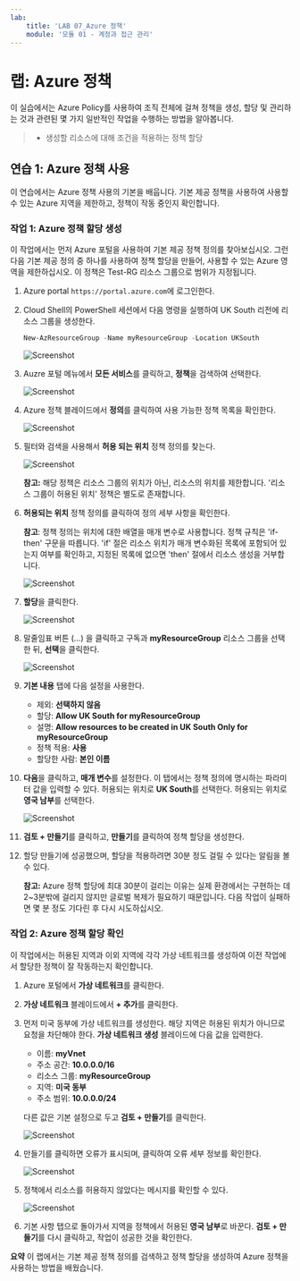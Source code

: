 ```yaml
---
lab:
    title: 'LAB 07_Azure 정책'
    module: '모듈 01 - 계정과 접근 관리'
---
```


# 랩: Azure 정책

이 실습에서는 Azure Policy를 사용하여 조직 전체에 걸쳐 정책을 생성, 할당 및 관리하는 것과 관련된 몇 가지 일반적인 작업을 수행하는 방법을 알아봅니다.

> - 생성할 리소스에 대해 조건을 적용하는 정책 할당

## 연습 1: Azure 정책 사용

이 연습에서는 Azure 정책 사용의 기본을 배웁니다. 기본 제공 정책을 사용하여 사용할 수 있는 Azure 지역을 제한하고, 정책이 작동 중인지 확인합니다.

### 작업 1: Azure 정책 할당 생성

이 작업에서는 먼저 Azure 포털을 사용하여 기본 제공 정책 정의를 찾아보십시오. 그런 다음 기본 제공 정의 중 하나를 사용하여 정책 할당을 만들어, 사용할 수 있는 Azure 영역을 제한하십시오. 이 정책은 Test-RG 리소스 그룹으로 범위가 지정됩니다.

1.  Azure portal `https://portal.azure.com`에 로그인한다.

1.  Cloud Shell의 PowerShell 세션에서 다음 명령을 실행하여 UK South 리전에 리소스 그룹을 생성한다.

    ```powershell
    New-AzResourceGroup -Name myResourceGroup -Location UKSouth
    ```

    ![Screenshot](../Media/Module-1/2019-12-30_18-18-29.png)

2.  Auzre 포털 메뉴에서 **모든 서비스**를 클릭하고, **정책**을 검색하여 선택한다. 

    ![Screenshot](../Media/Module-1/2019-12-30_18-05-57.png)

3.  Azure 정책 블레이드에서 **정의**를 클릭하여 사용 가능한 정책 목록을 확인한다. 

    ![Screenshot](../Media/Module-1/2019-12-30_18-10-13.png)

4.  필터와 검색을 사용해서 **허용 되는 위치** 정책 정의를 찾는다.

    ![Screenshot](../Media/Module-1/2019-12-30_18-10-59.png)

    **참고:** 해당 정책은 리소스 그룹의 위치가 아닌, 리소스의 위치를 제한합니다. '리소스 그룹이 허용된 위치' 정책은 별도로 존재합니다.

5.  **허용되는 위치** 정책 정의를 클릭하여 정의 세부 사항을 확인한다. 

    **참고**: 정책 정의는 위치에 대한 배열을 매개 변수로 사용합니다. 정책 규칙은 'if-then' 구문을 따릅니다. 'if' 절은 리소스 위치가 매개 변수화된 목록에 포함되어 있는지 여부를 확인하고, 지정된 목록에 없으면 'then' 절에서 리소스 생성을 거부합니다.

     ![Screenshot](../Media/Module-1/2019-12-30_18-13-49.png)

1.  **할당**을 클릭한다.

     ![Screenshot](../Media/Module-1/2019-12-30_18-23-26.png)

2.  말줄임표 버튼 (...) 을 클릭하고 구독과 **myResourceGroup** 리소스 그룹을 선택한 뒤, **선택**을 클릭한다.

     ![Screenshot](../Media/Module-1/2019-12-30_18-24-20.png)

3.  **기본 내용** 탭에 다음 설정을 사용한다.

    -   제외: **선택하지 않음**
    -   할당: **Allow UK South for myResourceGroup**
    -   설명: **Allow resources to be created in UK South Only for myResourceGroup**
    -   정책 적용: **사용**
    -   할당한 사람: **본인 이름**

1.  **다음**을 클릭하고, **매개 변수**를 설정한다. 이 탭에서는 정책 정의에 명시하는 파라미터 값을 입력할 수 있다. 허용되는 위치로 **UK South**를 선택한다. 허용되는 위치로 **영국 남부**를 선택한다. 

     ![Screenshot](../Media/Module-1/2019-12-30_18-29-49.png)

2.  **검토 + 만들기**를 클릭하고, **만들기**를 클릭하여 정책 할당을 생성한다. 

4.  할당 만들기에 성공했으며, 할당을 적용하려면 30분 정도 걸릴 수 있다는 알림을 볼 수 있다. 

    **참고:** Azure 정책 할당에 최대 30분이 걸리는 이유는 실제 환경에서는 구현하는 데 2~3분밖에 걸리지 않지만 글로벌 복제가 필요하기 때문입니다. 다음 작업이 실패하면 몇 분 정도 기다린 후 다시 시도하십시오.


### 작업 2: Azure 정책 할당 확인

이 작업에서는 허용된 지역과 이외 지역에 각각 가상 네트워크를 생성하여 이전 작업에서 할당한 정책이 잘 작동하는지 확인합니다. 

1.  Azure 포털에서 **가상 네트워크**를 클릭한다.

2.  **가상 네트워크** 블레이드에서 **+ 추가**를 클릭한다.

3.  먼저 미국 동부에 가상 네트워크를 생성한다. 해당 지역은 허용된 위치가 아니므로 요청을 차단해야 한다. **가상 네트워크 생성** 블레이드에 다음 값을 입력한다.

    -   이름: **myVnet**
    -   주소 공간: **10.0.0.0/16**
    -   리소스 그룹: **myResourceGroup**
    -   지역: **미국 동부**
    -   주소 범위: **10.0.0.0/24**

    다른 값은 기본 설정으로 두고 **검토 + 만들기**를 클릭한다.

    ![Screenshot](../Media/Module-1/2019-12-30_18-35-10.png)
  
4.  만들기를 클릭하면 오류가 표시되며, 클릭하여 오류 세부 정보를 확인한다.

    ![Screenshot](../Media/Module-1/2019-12-30_18-37-20.png)


5.  정책에서 리소스를 허용하지 않았다는 메시지를 확인할 수 있다.

    ![Screenshot](../Media/Module-1/2019-12-30_18-39-17.png)

5.  기본 사항 탭으로 돌아가서 지역을 정책에서 허용된 **영국 남부**로 바꾼다. **검토 + 만들기**를 다시 클릭하고, 작업이 성공한 것을 확인한다. 


**요약**
이 랩에서는 기본 제공 정책 정의를 검색하고 정책 할당을 생성하여 Azure 정책을 사용하는 방법을 배웠습니다.



